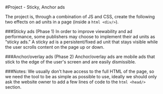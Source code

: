 #Project - Sticky, Anchor ads

The project is, through a combination of JS and CSS, create the following two effects on ad units in a page (inside a ```html <div/>```).

###Sticky ads (Phase 1)
In order to improve viewability and ad performance, some publishers may choose to implement their ad units as “sticky ads.” A sticky ad is a persistent/fixed ad unit that stays visible while the user scrolls content on the page up or down.

###Anchor/overlay ads (Phase 2)
Anchor/overlay ads are mobile ads that stick to the edge of the user's screen and are easily dismissible.

###Notes:
We usually don’t have access to the full HTML of the page, so we need the tool to be as simple as possible to use, ideally we should only ask the website owner to add a few lines of code to the ```html <head/>``` section.
